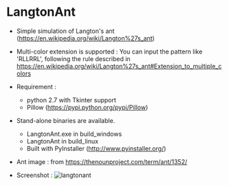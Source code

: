 # LangtonAnt

- Simple simulation of Langton's ant (https://en.wikipedia.org/wiki/Langton%27s_ant)

- Multi-color extension is supported : You can input the pattern like 'RLLRRL', following the rule described in https://en.wikipedia.org/wiki/Langton%27s_ant#Extension_to_multiple_colors

- Requirement :
  - python 2.7 with Tkinter support
  - Pillow (https://pypi.python.org/pypi/Pillow)

- Stand-alone binaries are available.
  - LangtonAnt.exe in build_windows
  - LangtonAnt in build_linux
  - Built with PyInstaller (http://www.pyinstaller.org/)

- Ant image : from https://thenounproject.com/term/ant/1352/

- Screenshot :
![langtonant](https://drive.google.com/file/d/0B22iSvSqknL4a25qWVpnOFhYaDA/view?usp=sharing)
